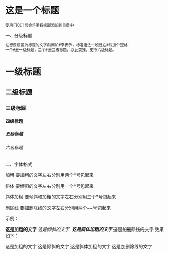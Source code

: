 # 这是一个标题

``` 使用[TOC]后会将所有标题添加到目录中 ```

一、分级标题

 ```java 
 在想要设置为标题的文字前面加#来表示，标准语法一般是在#后加个空格.
 一个#是一级标题，二个#是二级标题，以此类推。支持六级标题。
 ```

  # 一级标题
  
  ## 二级标题
  
  ### 三级标题
  
  #### 四级标题
  
  ##### 五级标题
  
  ###### 六级标题
  
 二、字体格式
 
加粗
要加粗的文字左右分别用两个*号包起来

斜体
要倾斜的文字左右分别用一个*号包起来

斜体加粗
要倾斜和加粗的文字左右分别用三个*号包起来

删除线
要加删除线的文字左右分别用两个~~号包起来

示例：

**这是加粗的文字**
*这是倾斜的文字*`
***这是斜体加粗的文字***
~~这是加删除线的文字~~
效果如下：

这是加粗的文字
这是倾斜的文字
这是斜体加粗的文字
这是加删除线的文字
 
